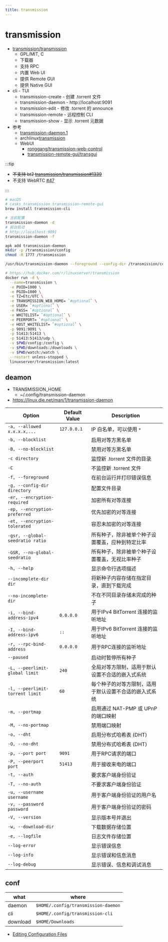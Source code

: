 ```yaml
---
title: transmission
---
```


# transmission

- [transmission/transmission](https://github.com/transmission/transmission)
  - GPL/MIT, C
  - 下载器
  - 支持 RPC
  - 内置 Web UI
  - 提供 Remote GUI
  - 提供 Native GUI
- cli - TUI
  - transmission-create - 创建 .torrent 文件
  - transmission-daemon - http://localhost:9091
  - transmission-edit - 修改 .torrent 的 announce
  - transmission-remote - 远程控制 CLI
  - transmission-show - 显示 .torrent 元数据
- 参考
  - [transmission-daemon.1](https://manpages.debian.org/testing/transmission-daemon/transmission-daemon.1.en.html)
  - archlinux[transmission](https://wiki.archlinux.org/title/transmission)
  - WebUI
    - [ronggang/transmission-web-control](https://github.com/ronggang/transmission-web-control)
    - [transmission-remote-gui/transgui](https://github.com/transmission-remote-gui/transgui)

:::tip

- ~~不支持 bt2 [transmission/transmission#1339](https://github.com/transmission/transmission/issues/1339)~~
- 不支持 WebRTC [#47](https://github.com/transmission/transmission/issues/47)

:::

```bash
# macOS
# casks transmission transmission-remote-gui
brew install transmission-cli

# 当前配置
transmission-daemon -d
# 前台启动
# http://localhost:9091
transmission-daemon -f

apk add transmission-daemon
mkdir -p /transmission/config
chmod -R 1777 /transmission

/usr/bin/transmission-daemon --foreground --config-dir /transmission/config

# https://hub.docker.com/r/linuxserver/transmission
docker run -d \
  --name=transmission \
  -e PUID=1000 \
  -e PGID=1000 \
  -e TZ=Etc/UTC \
  -e TRANSMISSION_WEB_HOME= `#optional` \
  -e USER= `#optional` \
  -e PASS= `#optional` \
  -e WHITELIST= `#optional` \
  -e PEERPORT= `#optional` \
  -e HOST_WHITELIST= `#optional` \
  -p 9091:9091 \
  -p 51413:51413 \
  -p 51413:51413/udp \
  -v $PWD/config:/config \
  -v $PWD/downloads:/downloads \
  -v $PWD/watch:/watch \
  --restart unless-stopped \
  linuxserver/transmission:latest
```

## deamon

- TRANSMISSION_HOME
  - ~/.config/transmission-daemon
- https://linux.die.net/man/1/transmission-daemon

| Option                           | Default Value | Description                                            |
| -------------------------------- | ------------- | ------------------------------------------------------ |
| `-a, --allowed x.x.x.x,...`      | `127.0.0.1`   | IP 白名单，可以使用 `*`                                |
| `-b, --blocklist`                |               | 启用对等方黑名单                                       |
| `-B, --no-blocklist`             |               | 禁用对等方黑名单                                       |
| `-c directory`                   |               | 监控新 .torrent 文件的目录                             |
| `-C`                             |               | 不监控新 .torrent 文件                                 |
| `-f, --foreground`               |               | 在前台运行并打印错误信息                               |
| `-g, --config-dir directory`     |               | 配置文件目录                                           |
| `-er, --encryption-required`     |               | 加密所有对等连接                                       |
| `-ep, --encryption-preferred`    |               | 优先加密的对等连接                                     |
| `-et, --encryption-tolerated`    |               | 容忍未加密的对等连接                                   |
| `-gsr, --global-seedratio ratio` |               | 所有种子，除非被单个种子设置覆盖，应种到特定比率       |
| `-GSR, --no-global-seedratio`    |               | 所有种子，除非被单个种子设置覆盖，无视比率种子         |
| `-h, --help`                     |               | 显示命令行选项描述                                     |
| `--incomplete-dir dir`           |               | 将新种子内容存储在指定目录，直到下载完成               |
| `--no-incomplete-dir`            |               | 不在不同目录存储未完成的种子                           |
| `-i, --bind-address-ipv4`        | `0.0.0.0`     | 用于IPv4 BitTorrent 连接的监听地址                     |
| `-I, --bind-address-ipv6`        | `::`          | 用于IPv6 BitTorrent 连接的监听地址                     |
| `-r, --rpc-bind-address`         | `0.0.0.0`     | 用于RPC连接的监听地址                                  |
| `--paused`                       |               | 启动时暂停所有种子                                     |
| `-L, --peerlimit-global limit`   | `240`         | 全局对等方限制，适用于默认设置不合适的嵌入式系统       |
| `-l, --peerlimit-torrent limit`  | `60`          | 每个种子的对等方限制，适用于默认设置不合适的嵌入式系统 |
| `-m, --portmap`                  |               | 启用通过 NAT-PMP 或 UPnP 的端口映射                    |
| `-M, --no-portmap`               |               | 禁用端口映射                                           |
| `-o, --dht`                      |               | 启用分布式哈希表 (DHT)                                 |
| `-O, --no-dht`                   |               | 禁用分布式哈希表 (DHT)                                 |
| `-p, --port port`                | `9091`        | 用于RPC请求的端口                                      |
| `-P, --peerport port`            | `51413`       | 用于接收来电的端口                                     |
| `-t, --auth`                     |               | 要求客户端身份验证                                     |
| `-T, --no-auth`                  |               | 不要求客户端身份验证                                   |
| `-u, --username username`        |               | 用于客户端身份验证的用户名                             |
| `-v, --password password`        |               | 用于客户端身份验证的密码                               |
| `-V, --version`                  |               | 显示版本号并退出                                       |
| `-w, --download-dir`             |               | 下载数据存储位置                                       |
| `-e, --logfile`                  |               | 日志文件存储位置                                       |
| `--log-error`                    |               | 显示错误信息                                           |
| `--log-info`                     |               | 显示错误和信息消息                                     |
| `--log-debug`                    |               | 显示错误、信息和调试消息                               |

## conf

| what     | where                               |
| -------- | ----------------------------------- |
| daemon   | `$HOME/.config/transmission-daemon` |
| cli      | `$HOME/.config/transmission-cli`    |
| download | `$HOME/Downloads`                   |

- [Editing Configuration Files](https://github.com/transmission/transmission/wiki/Editing-Configuration-Files)
